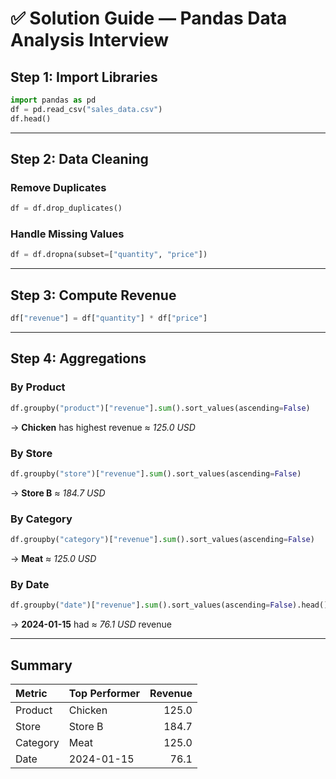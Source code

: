 # ✅ Solution Guide — Pandas Data Analysis Interview

## Step 1: Import Libraries
```python
import pandas as pd
df = pd.read_csv("sales_data.csv")
df.head()
```

---

## Step 2: Data Cleaning
### Remove Duplicates
```python
df = df.drop_duplicates()
```

### Handle Missing Values
```python
df = df.dropna(subset=["quantity", "price"])
```

---

## Step 3: Compute Revenue
```python
df["revenue"] = df["quantity"] * df["price"]
```

---

## Step 4: Aggregations

### By Product
```python
df.groupby("product")["revenue"].sum().sort_values(ascending=False)
```
→ **Chicken** has highest revenue ≈ *125.0 USD*

### By Store
```python
df.groupby("store")["revenue"].sum().sort_values(ascending=False)
```
→ **Store B** ≈ *184.7 USD*

### By Category
```python
df.groupby("category")["revenue"].sum().sort_values(ascending=False)
```
→ **Meat** ≈ *125.0 USD*

### By Date
```python
df.groupby("date")["revenue"].sum().sort_values(ascending=False).head()
```
→ **2024-01-15** had ≈ *76.1 USD* revenue

---

## Summary
| Metric | Top Performer | Revenue |
|:-------|:---------------|--------:|
| Product | Chicken | 125.0 |
| Store | Store B | 184.7 |
| Category | Meat | 125.0 |
| Date | 2024-01-15 | 76.1 |
